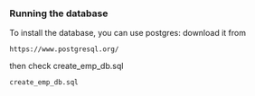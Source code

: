 ### Running the database


To install the database, you can use postgres:
download it from

```
https://www.postgresql.org/
```

then check create_emp_db.sql

```
create_emp_db.sql
```
